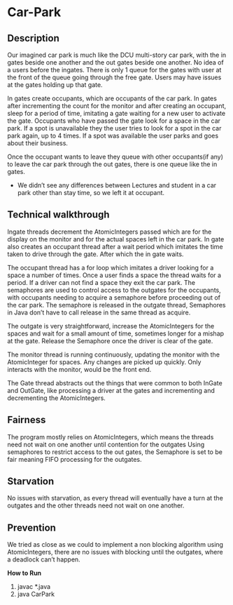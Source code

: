 # Car-Park

## Description 
Our imagined car park is much like the DCU multi-story car park, with the in gates beside one another and the out gates beside one another. No idea of a users before the ingates. There is only 1 queue for the gates with user at the front of the queue going through the free gate. Users may have issues at the gates holding up that gate. 
 
In gates create occupants, which are occupants of the car park. In gates after incrementing the count for the monitor and after creating an occupant, sleep for a period of time, imitating a gate waiting for a new user to activate the gate. Occupants who have passed the gate look for a space in the car park. If a spot is unavailable they the user tries to look for a spot in the car park again, up to 4 times. If a spot was available the user parks and goes about their business. 
 
Once the occupant wants to leave they queue with other occupants(if any) to leave the car park through the out gates, there is one queue like the in gates.  
 
* We didn’t see any differences between Lectures and student in a car park other than stay time, so we left it at occupant. 
 
 
## Technical walkthrough 
Ingate threads decrement the AtomicIntegers passed which are for the display on the monitor and for the actual spaces left in the car park. In gate also creates an occupant thread after a wait period which imitates the time taken to drive through the gate. After which the in gate waits. 
 
The occupant thread has a for loop which imitates a driver looking for a space a number of times. Once a user finds a space the thread waits for a period. If a driver can not find a space they exit the car park. The semaphores are used to control access to the outgates for the occupants, with occupants needing to acquire a semaphore before proceeding out of the car park. The semaphore is released in the outgate thread, Semaphores in Java don’t have to call release in the same thread as acquire. 
 
The outgate is very straightforward, increase the AtomicIntegers for the spaces and wait for a small amount of time, sometimes longer for a mishap at the gate. Release the Semaphore once the driver is clear of the gate. 
 
The monitor thread is running continuously, updating the monitor with the AtomicInteger for spaces. Any changes are picked up quickly. Only interacts with the monitor, would be the front end. 
 
The Gate thread abstracts out the things that were common to both InGate and OutGate, like processing a driver at the gates and incrementing and decrementing the AtomicIntegers. 
 
 
## Fairness 
The program mostly relies on AtomicIntegers, which means the threads need not wait on one another until contention for the outgates Using semaphores to restrict access to the out gates, ​the Semaphore is set to be fair meaning FIFO processing for the outgates.   
 
## Starvation 
No issues with starvation, as every thread will eventually have a turn at the outgates and the other threads need not wait on one another. 
 
## Prevention 
We tried as close as we could to implement a non blocking algorithm using AtomicIntegers, there are no issues with blocking until the outgates, where a deadlock can’t happen. 
 
 
**How to Run** 
1. javac *.java 
2. java CarPark 
